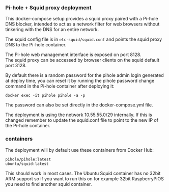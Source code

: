 ### Pi-hole + Squid proxy deployment

This docker-compose setup provides a squid proxy paired with a Pi-hole DNS blocker, intended to act as a network filter for web browsers without tinkering with the DNS for an entire network.

The squid config file is in `etc-squid/squid.conf` and points the squid proxy DNS to the Pi-hole container. 

The Pi-hole web management interface is exposed on port 8128. \
The squid proxy can be accessed by browser clients on the squid default port 3128.

By default there is a random password for the pihole admin login generated at deploy time, you can reset it by running the pihole password change command in the Pi-hole container after deploying it:

`docker exec -it pihole pihole -a -p`

The password can also be set directly in the docker-compose.yml file.

The deployment is using the network 10.55.55.0/29 internally. If this is changed remember to update the squid.conf file to point to the new IP of the Pi-hole container.

### containers

The deployment will by default use these containers from Docker Hub:

`pihole/pihole:latest` \
`ubuntu/squid:latest` 

This should work in most cases. The Ubuntu Squid container has no 32bit ARM support so if you want to run this on for example 32bit RaspberryPiOS you need to find another squid container.
